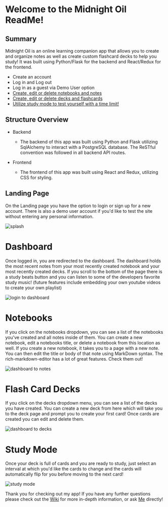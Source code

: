 # Welcome to the Midnight Oil ReadMe!


## Summary
Midnight Oil is an online learning companion app that allows you to create and organize notes as well as create custom flashcard decks to help you study! It was built using Python/Flask for the backend and React/Redux for the frontend.

- Create an account
- Log in and Log out
- Log in as a guest via Demo User option
- [Create, edit or delete notebooks and notes](#notebooks)
- [Create, edit or delete decks and flashcards](#flash%20card%20decks)
- [Utilize study mode to test yourself with a time limit!](#study%20mode)

## Structure Overview

- Backend
  - The backend of this app was built using Python and Flask utilizing SqlAlchemy to interact with a PostgreSQL database. The ReSTful convention was followed in all backend API routes.

- Frontend
  - The frontend of this app was built using React and Redux, utilizing CSS for styling.

## Landing Page

On the Landing page you have the option to login or sign up for a new account.
There is also a demo user account if you'd like to test the site without entering any personal information.

![splash](https://i.ibb.co/DW9tx87/splash.png)

# Dashboard

Once logged in, you are redirected to the dashboard. The dashboard holds the most recent notes from your most recently created notebook and your most recently created decks. If you scroll to the bottom of the page there is a study beats button and you can listen to some of the developers favorite study music! (future features include embedding your own youtube videos to create your own playlist)

![login to dashboard](https://user-images.githubusercontent.com/72579895/128644422-516d7449-d728-4eb6-b889-2ad5e4718e9f.gif)

# Notebooks

If you click on the notebooks dropdown, you can see a list of the notebooks you've created and all notes inside of them. You can create a new notebook, edit a notebooks title, or delete a notebook from this location as well. If you create a new notebook, it takes you to a page with a new note. You can then edit the title or body of that note using MarkDown syntax. The rich-markdown-editor has a lot of great features. Check them out!

![dashboard to notes](https://user-images.githubusercontent.com/72579895/128644649-76ec1588-3d65-4967-be3a-efa3d3de9346.gif)


# Flash Card Decks

If you click on the decks dropdown menu, you can see a list of the decks you have created. You can create a new deck from here which will take you to the deck page and prompt you to create your first card! Once cards are created you can edit and delete them.

![dashboard to decks](https://user-images.githubusercontent.com/72579895/128644663-79aefd28-7e26-4752-96df-c1ef71085534.gif)

# Study Mode

Once your deck is full of cards and you are ready to study, just select an interval at which you'd like the cards to change and the cards will automatically flip for you before moving to the next card! 

![study mode](https://user-images.githubusercontent.com/72579895/128644672-25ebdcdf-f189-446d-89a4-45c3d303064f.gif)


Thank you for checking out my app! If you have any further questions please check out the [Wiki](https://github.com/J0914/MidnightOil/wiki) for more in-depth information, or ask [Me](https://www.linkedin.com/in/jordyn-sechrist-87710b207/) directly!

